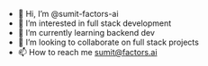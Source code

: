 - 👋 Hi, I’m @sumit-factors-ai
- 👀 I’m interested in full stack development 
- 🌱 I’m currently learning backend dev
- 💞️ I’m looking to collaborate on full stack projects
- 📫 How to reach me sumit@factors.ai

<!---
sumit-factors-ai/sumit-factors-ai is a ✨ special ✨ repository because its `README.md` (this file) appears on your GitHub profile.
You can click the Preview link to take a look at your changes.
--->
